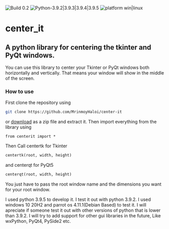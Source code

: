 ![Build 0.2](https://img.shields.io/badge/Build-0.2-brightgreen) ![Python-3.9.2|3.9.3|3.9.4|3.9.5](https://img.shields.io/badge/Python-3.9.2|3.9.3|3.9.4|3.9.5-blue) ![platform win|linux](https://img.shields.io/badge/platform-win%20|%20linux-red)
# center_it
## A python library for centering the tkinter and PyQt windows.
You can use this library to center your Tkinter or PyQt windows both horizontally and vertically. That means your window will show in the middle of the screen.
### How to use

First clone the repository using 
```bash
git clone https://github.com/MrinmoyHaloi/center-it
```
or [download](https://github.com/MrinmoyHaloi/center-it/archive/refs/heads/main.zip) as a zip file and extract it.
Then import everything from the library using

`from centerit import *`

Then Call centertk for Tkinter
```python
centertk(root, width, height)
``` 
and centerqt for PyQt5
```python
centerqt(root, width, height)
``` 
You just have to pass the root window name and the dimensions you want for your root window.

I used python 3.9.5 to develop it. I test it out with python 3.9.2. I used windows 10 20H2 and parrot os 4.11.1(Debian Based) to test it. I will apreciate if someone test it out with other versions of python that is lower than 3.9.2. I will try to add support for other gui libraries in the future, Like wxPython, PyQt4, PySide2 etc.
